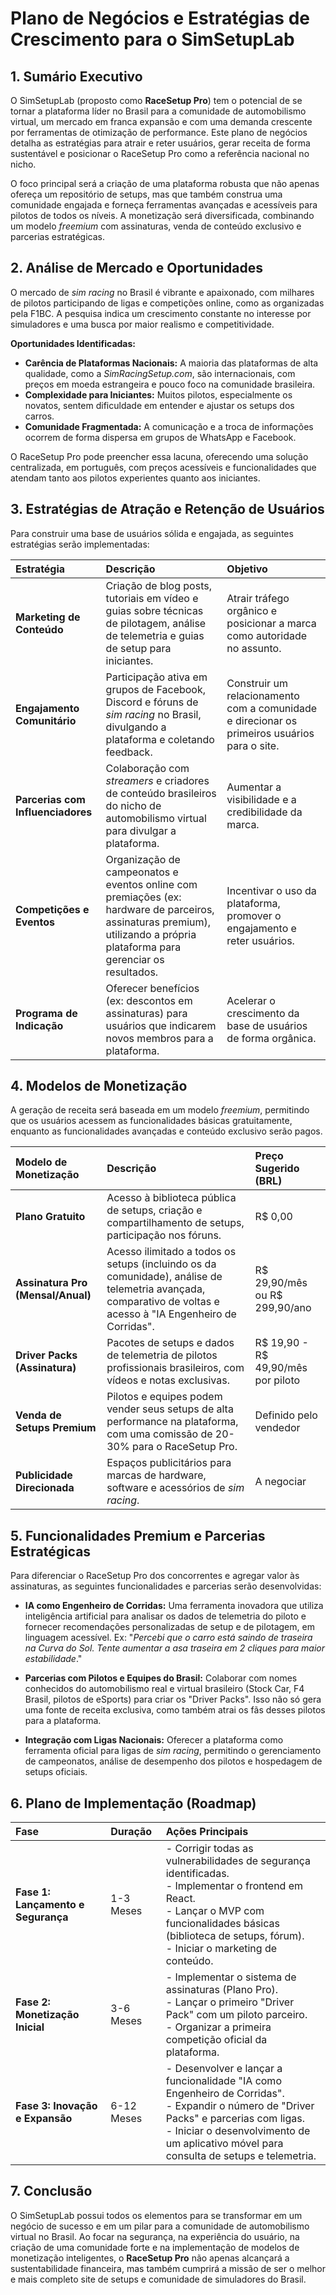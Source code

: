 # Plano de Negócios e Estratégias de Crescimento para o SimSetupLab

## 1. Sumário Executivo

O SimSetupLab (proposto como **RaceSetup Pro**) tem o potencial de se tornar a plataforma líder no Brasil para a comunidade de automobilismo virtual, um mercado em franca expansão e com uma demanda crescente por ferramentas de otimização de performance. Este plano de negócios detalha as estratégias para atrair e reter usuários, gerar receita de forma sustentável e posicionar o RaceSetup Pro como a referência nacional no nicho.

O foco principal será a criação de uma plataforma robusta que não apenas ofereça um repositório de setups, mas que também construa uma comunidade engajada e forneça ferramentas avançadas e acessíveis para pilotos de todos os níveis. A monetização será diversificada, combinando um modelo *freemium* com assinaturas, venda de conteúdo exclusivo e parcerias estratégicas.

## 2. Análise de Mercado e Oportunidades

O mercado de *sim racing* no Brasil é vibrante e apaixonado, com milhares de pilotos participando de ligas e competições online, como as organizadas pela F1BC. A pesquisa indica um crescimento constante no interesse por simuladores e uma busca por maior realismo e competitividade. 

**Oportunidades Identificadas:**

*   **Carência de Plataformas Nacionais:** A maioria das plataformas de alta qualidade, como a *SimRacingSetup.com*, são internacionais, com preços em moeda estrangeira e pouco foco na comunidade brasileira.
*   **Complexidade para Iniciantes:** Muitos pilotos, especialmente os novatos, sentem dificuldade em entender e ajustar os setups dos carros.
*   **Comunidade Fragmentada:** A comunicação e a troca de informações ocorrem de forma dispersa em grupos de WhatsApp e Facebook.

O RaceSetup Pro pode preencher essa lacuna, oferecendo uma solução centralizada, em português, com preços acessíveis e funcionalidades que atendam tanto aos pilotos experientes quanto aos iniciantes.

## 3. Estratégias de Atração e Retenção de Usuários

Para construir uma base de usuários sólida e engajada, as seguintes estratégias serão implementadas:

| Estratégia | Descrição | Objetivo |
| :--- | :--- | :--- |
| **Marketing de Conteúdo** | Criação de blog posts, tutoriais em vídeo e guias sobre técnicas de pilotagem, análise de telemetria e guias de setup para iniciantes. | Atrair tráfego orgânico e posicionar a marca como autoridade no assunto. |
| **Engajamento Comunitário** | Participação ativa em grupos de Facebook, Discord e fóruns de *sim racing* no Brasil, divulgando a plataforma e coletando feedback. | Construir um relacionamento com a comunidade e direcionar os primeiros usuários para o site. |
| **Parcerias com Influenciadores** | Colaboração com *streamers* e criadores de conteúdo brasileiros do nicho de automobilismo virtual para divulgar a plataforma. | Aumentar a visibilidade e a credibilidade da marca. |
| **Competições e Eventos** | Organização de campeonatos e eventos online com premiações (ex: hardware de parceiros, assinaturas premium), utilizando a própria plataforma para gerenciar os resultados. | Incentivar o uso da plataforma, promover o engajamento e reter usuários. |
| **Programa de Indicação** | Oferecer benefícios (ex: descontos em assinaturas) para usuários que indicarem novos membros para a plataforma. | Acelerar o crescimento da base de usuários de forma orgânica. |

## 4. Modelos de Monetização

A geração de receita será baseada em um modelo *freemium*, permitindo que os usuários acessem as funcionalidades básicas gratuitamente, enquanto as funcionalidades avançadas e conteúdo exclusivo serão pagos.

| Modelo de Monetização | Descrição | Preço Sugerido (BRL) |
| :--- | :--- | :--- |
| **Plano Gratuito** | Acesso à biblioteca pública de setups, criação e compartilhamento de setups, participação nos fóruns. | R$ 0,00 |
| **Assinatura Pro (Mensal/Anual)** | Acesso ilimitado a todos os setups (incluindo os da comunidade), análise de telemetria avançada, comparativo de voltas e acesso à "IA Engenheiro de Corridas". | R$ 29,90/mês ou R$ 299,90/ano |
| **Driver Packs (Assinatura)** | Pacotes de setups e dados de telemetria de pilotos profissionais brasileiros, com vídeos e notas exclusivas. | R$ 19,90 - R$ 49,90/mês por piloto |
| **Venda de Setups Premium** | Pilotos e equipes podem vender seus setups de alta performance na plataforma, com uma comissão de 20-30% para o RaceSetup Pro. | Definido pelo vendedor |
| **Publicidade Direcionada** | Espaços publicitários para marcas de hardware, software e acessórios de *sim racing*. | A negociar |

## 5. Funcionalidades Premium e Parcerias Estratégicas

Para diferenciar o RaceSetup Pro dos concorrentes e agregar valor às assinaturas, as seguintes funcionalidades e parcerias serão desenvolvidas:

*   **IA como Engenheiro de Corridas:** Uma ferramenta inovadora que utiliza inteligência artificial para analisar os dados de telemetria do piloto e fornecer recomendações personalizadas de setup e de pilotagem, em linguagem acessível. Ex: "*Percebi que o carro está saindo de traseira na Curva do Sol. Tente aumentar a asa traseira em 2 cliques para maior estabilidade*."

*   **Parcerias com Pilotos e Equipes do Brasil:** Colaborar com nomes conhecidos do automobilismo real e virtual brasileiro (Stock Car, F4 Brasil, pilotos de eSports) para criar os "Driver Packs". Isso não só gera uma fonte de receita exclusiva, como também atrai os fãs desses pilotos para a plataforma.

*   **Integração com Ligas Nacionais:** Oferecer a plataforma como ferramenta oficial para ligas de *sim racing*, permitindo o gerenciamento de campeonatos, análise de desempenho dos pilotos e hospedagem de setups oficiais.

## 6. Plano de Implementação (Roadmap)

| Fase | Duração | Ações Principais |
| :--- | :--- | :--- |
| **Fase 1: Lançamento e Segurança** | 1-3 Meses | - Corrigir todas as vulnerabilidades de segurança identificadas.<br>- Implementar o frontend em React.<br>- Lançar o MVP com funcionalidades básicas (biblioteca de setups, fórum).<br>- Iniciar o marketing de conteúdo. |
| **Fase 2: Monetização Inicial** | 3-6 Meses | - Implementar o sistema de assinaturas (Plano Pro).<br>- Lançar o primeiro "Driver Pack" com um piloto parceiro.<br>- Organizar a primeira competição oficial da plataforma. |
| **Fase 3: Inovação e Expansão** | 6-12 Meses | - Desenvolver e lançar a funcionalidade "IA como Engenheiro de Corridas".<br>- Expandir o número de "Driver Packs" e parcerias com ligas.<br>- Iniciar o desenvolvimento de um aplicativo móvel para consulta de setups e telemetria. |

## 7. Conclusão

O SimSetupLab possui todos os elementos para se transformar em um negócio de sucesso e em um pilar para a comunidade de automobilismo virtual no Brasil. Ao focar na segurança, na experiência do usuário, na criação de uma comunidade forte e na implementação de modelos de monetização inteligentes, o **RaceSetup Pro** não apenas alcançará a sustentabilidade financeira, mas também cumprirá a missão de ser o melhor e mais completo site de setups e comunidade de simuladores do Brasil.

